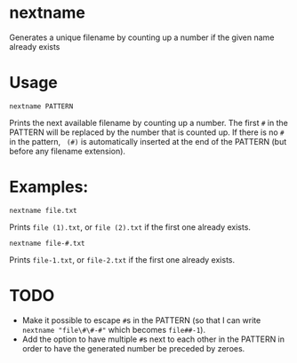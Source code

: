# nextname
Generates a unique filename by counting up a number if the given name already exists

# Usage

    nextname PATTERN

Prints the next available filename by counting up a number.
The first `#` in the PATTERN will be replaced by the number that is counted up. If there is no `#` in the pattern, ` (#)` is automatically inserted at the end of the PATTERN (but before any filename extension).

# Examples:

    nextname file.txt

Prints `file (1).txt`, or `file (2).txt` if the first one already exists.

    nextname file-#.txt

Prints `file-1.txt`, or `file-2.txt` if the first one already exists.

# TODO

- Make it possible to escape `#`s in the PATTERN (so that I can write `nextname "file\#\#-#"` which becomes `file##-1`).
- Add the option to have multiple `#`s next to each other in the PATTERN in order to have the generated number be preceded by zeroes.

